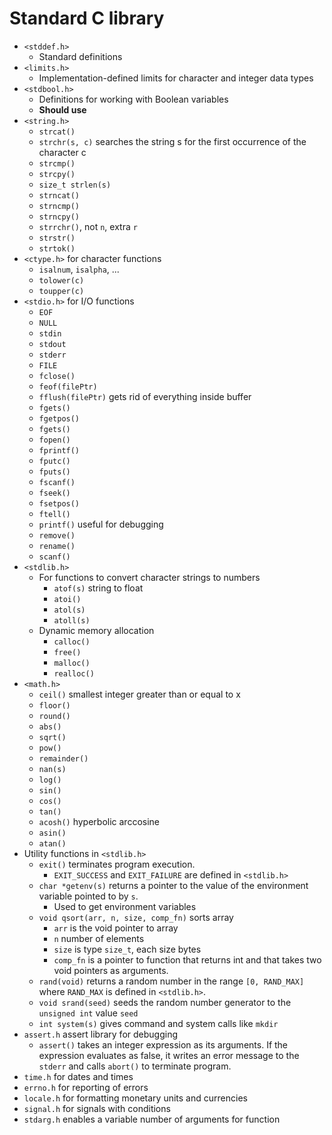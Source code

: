 # Standard C library

- `<stddef.h>`
  - Standard definitions
- `<limits.h>`
  - Implementation-defined limits for character and integer data types
- `<stdbool.h>`
  - Definitions for working with Boolean variables
  - **Should use**
- `<string.h>`
  - `strcat()`
  - `strchr(s, c)` searches the string s for the first occurrence of the character c
  - `strcmp()`
  - `strcpy()`
  - `size_t strlen(s)`
  - `strncat()`
  - `strncmp()`
  - `strncpy()`
  - `strrchr()`, not `n`, extra `r`
  - `strstr()`
  - `strtok()`
- `<ctype.h>` for character functions
  - `isalnum`, `isalpha`, ...
  - `tolower(c)`
  - `toupper(c)`
- `<stdio.h>` for I/O functions
  - `EOF`
  - `NULL`
  - `stdin`
  - `stdout`
  - `stderr`
  - `FILE`
  - `fclose()`
  - `feof(filePtr)`
  - `fflush(filePtr)` gets rid of everything inside buffer
  - `fgets()`
  - `fgetpos()`
  - `fgets()`
  - `fopen()`
  - `fprintf()`
  - `fputc()`
  - `fputs()`
  - `fscanf()`
  - `fseek()`
  - `fsetpos()`
  - `ftell()`
  - `printf()` useful for debugging
  - `remove()`
  - `rename()`
  - `scanf()`
- `<stdlib.h>`
  - For functions to convert character strings to numbers
    - `atof(s)` string to float
    - `atoi()`
    - `atol(s)`
    - `atoll(s)`
  - Dynamic memory allocation
    - `calloc()`
    - `free()`
    - `malloc()`
    - `realloc()`
- `<math.h>`
  - `ceil()` smallest integer greater than or equal to x
  - `floor()`
  - `round()`
  - `abs()`
  - `sqrt()`
  - `pow()`
  - `remainder()`
  - `nan(s)`
  - `log()`
  - `sin()`
  - `cos()`
  - `tan()`
  - `acosh()` hyperbolic arccosine
  - `asin()`
  - `atan()`
- Utility functions in `<stdlib.h>`
  - `exit()` terminates program execution.
    - `EXIT_SUCCESS` and `EXIT_FAILURE` are defined in `<stdlib.h>`
  - `char *getenv(s)` returns a pointer to the value of the environment variable pointed to by `s`.
    - Used to get environment variables
  - `void qsort(arr, n, size, comp_fn)` sorts array
    - `arr` is the void pointer to array
    - `n` number of elements
    - `size` is type `size_t`, each size bytes
    - `comp_fn` is a pointer to function that returns int and that takes two void pointers as arguments.
  - `rand(void)` returns a random number in the range `[0, RAND_MAX]` where `RAND_MAX` is defined in `<stdlib.h>`.
  - `void srand(seed)` seeds the random number generator to the `unsigned int` value `seed`
  - `int system(s)` gives command and system calls like `mkdir`
- `assert.h` assert library for debugging
  - `assert()` takes an integer expression as its arguments. If the expression evaluates as false, it writes an error message to the `stderr` and calls `abort()` to terminate program.
- `time.h` for dates and times
- `errno.h` for reporting of errors
- `locale.h` for formatting monetary units and currencies
- `signal.h` for signals with conditions
- `stdarg.h` enables a variable number of arguments for function

